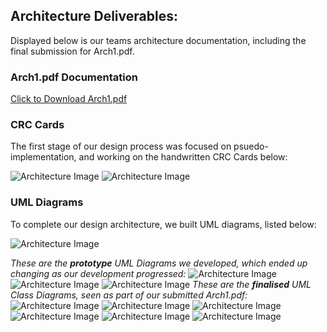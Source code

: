 <h2> Architecture Deliverables:</h2>
<p> Displayed below is our teams architecture documentation, including the final submission for Arch1.pdf.</p>
<h3>Arch1.pdf Documentation</h3>
<a href="/Arch1 .pdf" download>Click to Download Arch1.pdf</a>
<h3>CRC Cards</h3>
<p>The first stage of our design process was focused on psuedo-implementation, and working on the handwritten CRC Cards below:</p>
<img src="/CRC/combined1.PNG" alt="Architecture Image">
<img src="/CRC/combined2.PNG" alt="Architecture Image">
<h3>UML Diagrams</h3>
<p> To complete our design architecture, we built UML diagrams, listed below:</p>
<img src="/assets/img/gant1.png" alt="Architecture Image">
<p></p>
<i>These are the <b>prototype</b> UML Diagrams we developed, which ended up changing as our development progressed:</i>
<img src="/assets/img/gant1.png" alt="Architecture Image">
<img src="/assets/img/gant2.png" alt="Architecture Image">
<img src="/assets/img/gant3.png" alt="Architecture Image">
<i> These are the <b>finalised</b> UML Class Diagrams, seen as part of our submitted Arch1.pdf:</i>
<img src="/assets/img/diagram1.png" alt="Architecture Image">
<img src="/assets/img/diagram2.png" alt="Architecture Image">
<img src="/assets/img/diagram3.png" alt="Architecture Image">
<img src="/assets/img/diagram4.png" alt="Architecture Image">
<img src="/assets/img/diagram5.png" alt="Architecture Image">
<img src="/assets/img/diagram6.png" alt="Architecture Image">


